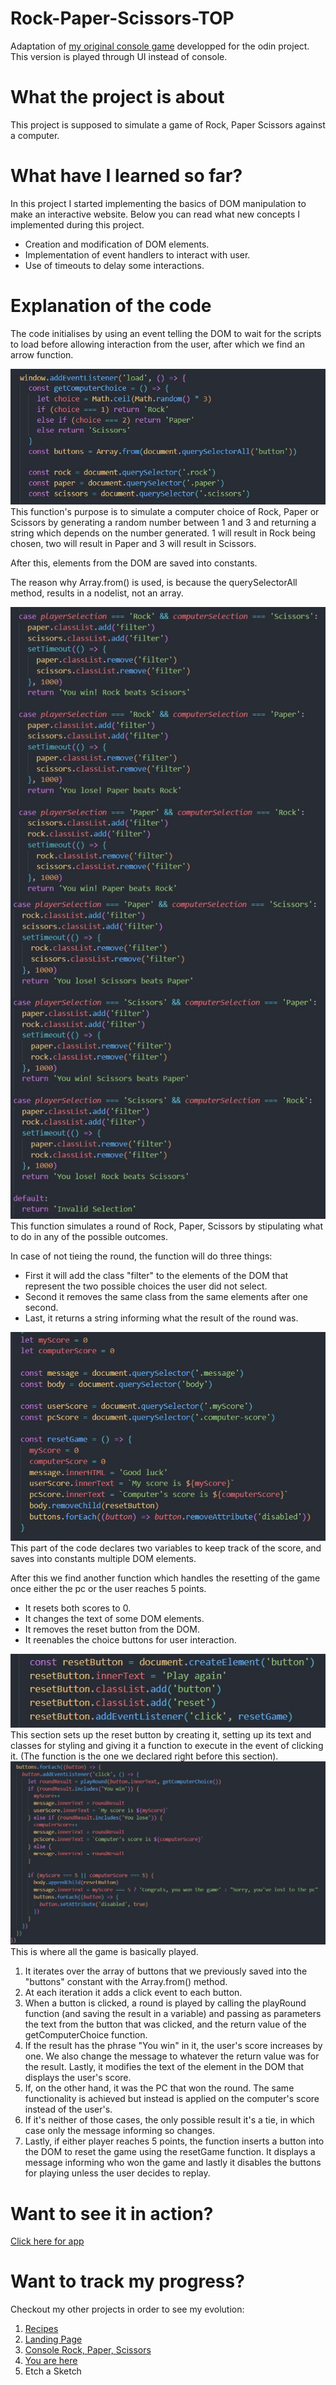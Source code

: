 # Rock-Paper-Scissors-TOP

Adaptation of <a href="https://github.com/hroglardev/Rock-Paper-Scissors-TOP-Console" target="_blank">my original console game</a> developped for the odin project. This version is played through UI instead of console.

# What the project is about

This project is supposed to simulate a game of Rock, Paper Scissors against a computer.

# What have I learned so far?

In this project I started implementing the basics of DOM manipulation to make an interactive website.
Below you can read what new concepts I implemented during this project.

<ul>
  <li>Creation and modification of DOM elements.</li>
  <li>Implementation of event handlers to interact with user. </li>
  <li>Use of timeouts to delay some interactions.</li>
</ul>

# Explanation of the code

The code initialises by using an event telling the DOM to wait for the scripts to load before allowing interaction from the user, after which we find an arrow function.

<img src="./docs-images/Computer-choice-function.JPG" alt="A function to select a random choice made by a pc">
This function's purpose is to simulate a computer choice of Rock, Paper or Scissors by generating a random number between 1 and 3 and returning a string which depends on the number generated.
1 will result in Rock being chosen, two will result in Paper and 3 will result in Scissors.

After this, elements from the DOM are saved into constants.

The reason why Array.from() is used, is because the querySelectorAll method, results in a nodelist, not an array.

<img src="./docs-images/Play-round-1.JPG" alt="A function to simulate a round of Rock-Paper-Scissors">
This function simulates a round of Rock, Paper, Scissors by stipulating what to do in any of the possible outcomes.

In case of not tieing the round, the function will do three things:

<ul>
  <li>First it will add the class "filter" to the elements of the DOM that represent the two possible choices the user did not select.</li>
  <li>Second it removes the same class from the same elements after one second.</li>
  <li>Last, it returns a string informing what the result of the round was.</li>
</ul>

<img src="./docs-images/Reset-game.JPG" alt="A function to restart the game once it ends">
This part of the code declares two variables to keep track of the score, and saves into constants multiple DOM elements.

After this we find another function which handles the resetting of the game once either the pc or the user reaches 5 points.

<ul>
  <li>It resets both scores to 0.</li>
  <li>It changes the text of some DOM elements.</li>
  <li>It removes the reset button from the DOM.</li>
  <li>It reenables the choice buttons for user interaction.</li>
</ul>

<img src="./docs-images/Reset-button.JPG" alt="A piece of code where a button is created to be added to the DOM later">
This section sets up the reset button by creating it, setting up its text and classes for styling and giving it a function to execute in the event of clicking it. (The function is the one we declared right before this section).

<img src="./docs-images/Button-functionality.JPG" alt="A function that shows how the buttons interact with the game">
This is where all the game is basically played.

<ol>
  <li>It iterates over the array of buttons that we previously saved into the "buttons" constant with the Array.from() method.</li>
  <li>At each iteration it adds a click event to each button.</li>
  <li>When a button is clicked, a round is played by calling the playRound function (and saving the result in a variable) and passing as parameters the text from the button that was clicked, and the return value of the getComputerChoice function.</li>
  <li>If the result has the phrase "You win" in it, the user's score increases by one. We also change the message to whatever the return value was for the result. Lastly, it modifies the text of the element in the DOM that displays the user's score.</li>
  <li>If, on the other hand, it was the PC that won the round. The same functionality is achieved but instead is applied on the computer's score instead of the user's.</li>
  <li>If it's neither of those cases, the only possible result it's a tie, in which case only the message informing so changes.</li>
  <li>Lastly, if either player reaches 5 points, the function inserts a button into the DOM to reset the game using the resetGame function. It displays a message informing who won the game and lastly it disables the buttons for playing unless the user decides to replay.</li>
</ol>

# Want to see it in action?

<a href="https://hroglardev.github.io/Rock-Paper-Scissors-TOP/" target="_blank">Click here for app</a>

# Want to track my progress?

Checkout my other projects in order to see my evolution:

<ol>
  <li><a href="https://github.com/hroglardev/odin-recipes" target="_blank">Recipes</a></li>
  <li><a href="https://github.com/hroglardev/Odin-landing-page" target="_blank">Landing Page</a></li>
  <li><a href="https://github.com/hroglardev/Rock-Paper-Scissors-TOP-Console" target="_blank">Console Rock, Paper, Scissors</a></li>
  <li><a href="https://github.com/hroglardev/Rock-Paper-Scissors-TOP" target="_blank">You are here</a></li>
  <li><a href="https://github.com/hroglardev/Etch-a-Sketch" target="_blank"></a>Etch a Sketch</li>
</ol>
